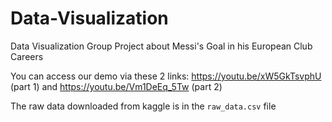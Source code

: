 # Data-Visualization
Data Visualization Group Project about Messi's Goal in his European Club Careers

You can access our demo via these 2 links: https://youtu.be/xW5GkTsvphU (part 1) and
https://youtu.be/Vm1DeEq_5Tw (part 2)

The raw data downloaded from kaggle is in the `raw_data.csv` file
